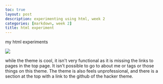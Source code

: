 ```yaml
---
toc: true
layout: post
description: experimenting using html, week 2
categories: [markdown, week 2]
title: html experiment
---
```


my html experiments

![]({{site.baseurl}}/images/hackerview.png)


while the theme is cool, it isn't very functional as it is missing the links to pages in the top page. It isn't possible to go to about me or tags or those things on this theme. The theme is also feels unprofessional, and there is a section at the top with a link to the github of the hacker theme.